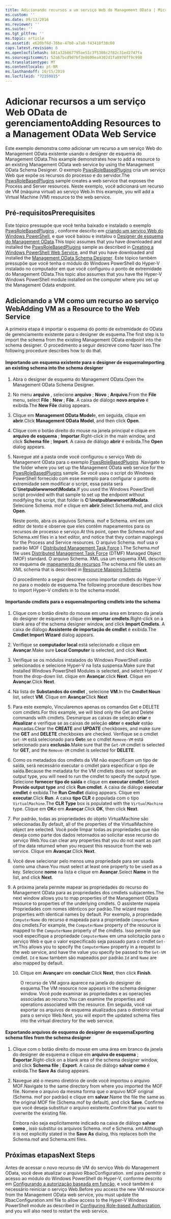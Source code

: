 ```yaml
---
title: Adicionando recursos a um serviço Web do Management OData | Microsoft Docs
ms.custom: ''
ms.date: 09/13/2016
ms.reviewer: ''
ms.suite: ''
ms.tgt_pltfrm: ''
ms.topic: article
ms.assetid: e620bf6d-76be-47b0-a7a8-f43418f30c60
caps.latest.revision: 6
ms.openlocfilehash: b81a32b867795ae51c3f5308c2f82c31ed2747fa
ms.sourcegitcommit: 52a67bcd9d7bf3e8600ea4302d1fa8970ff9c998
ms.translationtype: MT
ms.contentlocale: pt-BR
ms.lasthandoff: 10/15/2019
ms.locfileid: "72359815"
---
```

# <a name="adding-resources-to-a-management-odata-web-service"></a><span data-ttu-id="5c12a-102">Adicionar recursos a um serviço Web OData de gerenciamento</span><span class="sxs-lookup"><span data-stu-id="5c12a-102">Adding Resources to a Management OData Web Service</span></span>

<span data-ttu-id="5c12a-103">Este exemplo demonstra como adicionar um recurso a um serviço Web do Management OData existente usando o designer de esquema do Management OData.</span><span class="sxs-lookup"><span data-stu-id="5c12a-103">This example demonstrates how to add a resource to an existing Management OData web service by using the Management OData Schema Designer.</span></span> <span data-ttu-id="5c12a-104">O exemplo [PswsRoleBasedPlugins](https://code.msdn.microsoft.com:443/windowsdesktop/PswsRoleBasedPlugins-9c79b75a) cria um serviço Web que expõe os recursos do processo e do servidor.</span><span class="sxs-lookup"><span data-stu-id="5c12a-104">The [PswsRoleBasedPlugins](https://code.msdn.microsoft.com:443/windowsdesktop/PswsRoleBasedPlugins-9c79b75a) sample creates a web service that exposes the Process and Server resources.</span></span> <span data-ttu-id="5c12a-105">Neste exemplo, você adicionará um recurso de VM (máquina virtual) ao serviço Web.</span><span class="sxs-lookup"><span data-stu-id="5c12a-105">In this example, you will add a Virtual Machine (VM) resource to the web service.</span></span>

## <a name="prerequisites"></a><span data-ttu-id="5c12a-106">Pré-requisitos</span><span class="sxs-lookup"><span data-stu-id="5c12a-106">Prerequisites</span></span>

<span data-ttu-id="5c12a-107">Este tópico pressupõe que você tenha baixado e instalado o exemplo [PswsRoleBasedPlugins](https://code.msdn.microsoft.com:443/windowsdesktop/PswsRoleBasedPlugins-9c79b75a) , conforme descrito em [criando um serviço Web do Windows PowerShell](./creating-a-management-odata-web-service.md), e que você baixou e instalou o [Designer de esquema do Management OData](https://marketplace.visualstudio.com/items?itemName=jlisc0.ManagementODataSchemaDesigner).</span><span class="sxs-lookup"><span data-stu-id="5c12a-107">This topic assumes that you have downloaded and installed the [PswsRoleBasedPlugins](https://code.msdn.microsoft.com:443/windowsdesktop/PswsRoleBasedPlugins-9c79b75a) sample as described in [Creating a Windows PowerShell Web Service](./creating-a-management-odata-web-service.md), and that you have downloaded and installed the [Management OData Schema Designer](https://marketplace.visualstudio.com/items?itemName=jlisc0.ManagementODataSchemaDesigner).</span></span> <span data-ttu-id="5c12a-108">Este tópico também pressupõe que você tenha o módulo do Windows PowerShell do Hyper-V instalado no computador em que você configurou o ponto de extremidade do Management OData.</span><span class="sxs-lookup"><span data-stu-id="5c12a-108">This topic also assumes that you have the Hyper-V Windows PowerShell module installed on the computer where you set up the Management Odata endpoint.</span></span>

## <a name="adding-vm-as-a-resource-to-the-web-service"></a><span data-ttu-id="5c12a-109">Adicionando a VM como um recurso ao serviço Web</span><span class="sxs-lookup"><span data-stu-id="5c12a-109">Adding VM as a Resource to the Web Service</span></span>

<span data-ttu-id="5c12a-110">A primeira etapa é importar o esquema do ponto de extremidade do OData de gerenciamento existente para o designer de esquema.</span><span class="sxs-lookup"><span data-stu-id="5c12a-110">The first step is to import the schema from the existing Management OData endpoint into the schema designer.</span></span> <span data-ttu-id="5c12a-111">O procedimento a seguir descreve como fazer isso.</span><span class="sxs-lookup"><span data-stu-id="5c12a-111">The following procedure describes how to do that.</span></span>

#### <a name="importing-an-existing-schema-into-the-schema-designer"></a><span data-ttu-id="5c12a-112">Importando um esquema existente para o designer de esquema</span><span class="sxs-lookup"><span data-stu-id="5c12a-112">Importing an existing schema into the schema designer</span></span>

1. <span data-ttu-id="5c12a-113">Abra o designer de esquema do Management OData.</span><span class="sxs-lookup"><span data-stu-id="5c12a-113">Open the Management OData Schema Designer.</span></span>

2. <span data-ttu-id="5c12a-114">No menu **arquivo** , selecione **arquivo** ; **Novo** ; **Arquivo**.</span><span class="sxs-lookup"><span data-stu-id="5c12a-114">From the **File** menu, select **File** ; **New** ; **File**.</span></span> <span data-ttu-id="5c12a-115">A caixa de diálogo **novo arquivo** é exibida.</span><span class="sxs-lookup"><span data-stu-id="5c12a-115">The **New File** dialog appears.</span></span>

3. <span data-ttu-id="5c12a-116">Clique em **Management OData Model**e, em seguida, clique em **abrir**.</span><span class="sxs-lookup"><span data-stu-id="5c12a-116">Click **Management OData Model**, and then click **Open**.</span></span>

4. <span data-ttu-id="5c12a-117">Clique com o botão direito do mouse na janela principal e clique em **arquivo de esquema** ; **Importar**.</span><span class="sxs-lookup"><span data-stu-id="5c12a-117">Right-click in the main window, and click **Schema file** ; **Import**.</span></span> <span data-ttu-id="5c12a-118">A caixa de diálogo **abrir** é exibida.</span><span class="sxs-lookup"><span data-stu-id="5c12a-118">The **Open** dialog appears.</span></span>

5. <span data-ttu-id="5c12a-119">Navegue até a pasta onde você configurou o serviço Web do Management OData para o exemplo [PswsRoleBasedPlugins](https://code.msdn.microsoft.com:443/windowsdesktop/PswsRoleBasedPlugins-9c79b75a) .</span><span class="sxs-lookup"><span data-stu-id="5c12a-119">Navigate to the folder where you set up the Management OData web service for the [PswsRoleBasedPlugins](https://code.msdn.microsoft.com:443/windowsdesktop/PswsRoleBasedPlugins-9c79b75a) sample.</span></span> <span data-ttu-id="5c12a-120">Se você usou o script do Windows PowerShell fornecido com esse exemplo para configurar o ponto de extremidade sem modificar o script, essa pasta será **C:\inetpub\wwwroot\Modata**.</span><span class="sxs-lookup"><span data-stu-id="5c12a-120">If you used the Windows PowerShell script provided with that sample to set up the endpoint without modifying the script, that folder is **C:\inetpub\wwwroot\Modata**.</span></span> <span data-ttu-id="5c12a-121">Selecione Schema. mof e clique em **abrir**.</span><span class="sxs-lookup"><span data-stu-id="5c12a-121">Select Schema.mof, and click **Open**.</span></span>

   <span data-ttu-id="5c12a-122">Neste ponto, abra os arquivos Schema. mof e Schema. xml em um editor de texto e observe que eles contêm mapeamentos para os recursos de processo e serviço.</span><span class="sxs-lookup"><span data-stu-id="5c12a-122">At this point, open the Schema.mof and Schema.xml files in a text editor, and notice that they contain mappings for the Process and Service resources.</span></span> <span data-ttu-id="5c12a-123">O arquivo Schema. mof usa o padrão MOF ( [Distributed Management Task Force](https://www.dmtf.org/) ).</span><span class="sxs-lookup"><span data-stu-id="5c12a-123">The Schema.mof file uses [Distributed Management  Task Force](https://www.dmtf.org/) (DTMF) Managed Object (MOF) standard.</span></span> <span data-ttu-id="5c12a-124">O arquivo Schema. XML usa um esquema XML descrito no esquema de [mapeamento de recursos](./resource-mapping-schema.md).</span><span class="sxs-lookup"><span data-stu-id="5c12a-124">The schema.xml file uses an XML schema that is described in [Resource Mapping Schema](./resource-mapping-schema.md).</span></span>

   <span data-ttu-id="5c12a-125">O procedimento a seguir descreve como importar cmdlets do Hyper-V no para o modelo de esquema.</span><span class="sxs-lookup"><span data-stu-id="5c12a-125">The following procedure describes how to import Hyper-V cmdlets in to the schema model.</span></span>

#### <a name="importing-cmdlets-into-the-schema"></a><span data-ttu-id="5c12a-126">Importando cmdlets para o esquema</span><span class="sxs-lookup"><span data-stu-id="5c12a-126">Importing cmdlets into the schema</span></span>

1. <span data-ttu-id="5c12a-127">Clique com o botão direito do mouse em uma área em branco da janela do designer de esquema e clique em **importar cmdlets**.</span><span class="sxs-lookup"><span data-stu-id="5c12a-127">Right-click on a blank area of the schema designer window, and click **Import Cmdlets**.</span></span> <span data-ttu-id="5c12a-128">A caixa de diálogo **Assistente de importação de cmdlet** é exibida.</span><span class="sxs-lookup"><span data-stu-id="5c12a-128">The **Cmdlet Import Wizard** dialog appears.</span></span>

2. <span data-ttu-id="5c12a-129">Verifique se **computador local** está selecionado e clique em **Avançar**.</span><span class="sxs-lookup"><span data-stu-id="5c12a-129">Make sure **Local Computer** is selected, and click **Next**.</span></span>

3. <span data-ttu-id="5c12a-130">Verifique se os módulos instalados do Windows PowerShell estão selecionados e selecione Hyper-V na lista suspensa.</span><span class="sxs-lookup"><span data-stu-id="5c12a-130">Make sure that Installed Windows PowerShell Modules is selected, and select Hyper-V from the drop-down list.</span></span> <span data-ttu-id="5c12a-131">clique em **Avançar**.</span><span class="sxs-lookup"><span data-stu-id="5c12a-131">click **Next**.</span></span> <span data-ttu-id="5c12a-132">Clique em **Avançar**.</span><span class="sxs-lookup"><span data-stu-id="5c12a-132">Click **Next**.</span></span>

4. <span data-ttu-id="5c12a-133">Na lista de **Substandos do cmdlet** , selecione **VM**.</span><span class="sxs-lookup"><span data-stu-id="5c12a-133">In the **Cmdlet Noun** list, select **VM**.</span></span> <span data-ttu-id="5c12a-134">Clique em **Avançar**</span><span class="sxs-lookup"><span data-stu-id="5c12a-134">Click **Next**</span></span>

5. <span data-ttu-id="5c12a-135">Para este exemplo, Vincularemos apenas os comandos Get e DELETE com cmdlets.</span><span class="sxs-lookup"><span data-stu-id="5c12a-135">For this example, we will bind only the Get and Delete commands with cmdlets.</span></span> <span data-ttu-id="5c12a-136">Desmarque as caixas de seleção **criar** e **Atualizar** e verifique se as caixas de seleção **obter** e **excluir** estão marcadas.</span><span class="sxs-lookup"><span data-stu-id="5c12a-136">Clear the **CREATE** and **UPDATE** checkboxes, and make sure the **GET** and **DELETE** checkboxes are checked.</span></span> <span data-ttu-id="5c12a-137">Verifique se o cmdlet `Get-VM` está selecionado para **Get**e se o cmdlet `Remove-VM` está selecionado para **exclusão**.</span><span class="sxs-lookup"><span data-stu-id="5c12a-137">Make sure that the `Get-VM` cmdlet is selected for **GET**, and the `Remove-VM` cmdlet is selected for **DELETE**.</span></span>

6. <span data-ttu-id="5c12a-138">Como os metadados dos cmdlets da VM não especificam um tipo de saída, será necessário executar o cmdlet para especificar o tipo de saída.</span><span class="sxs-lookup"><span data-stu-id="5c12a-138">Because the metadata for the VM cmdlets does not specify an output type, you will need to run the cmdlet to specify the output type.</span></span> <span data-ttu-id="5c12a-139">Selecione **fornecer tipo de saída** e clique em **executar cmdlet**.</span><span class="sxs-lookup"><span data-stu-id="5c12a-139">Select **Provide output type** and click **Run cmdlet**.</span></span> <span data-ttu-id="5c12a-140">A caixa de diálogo **executar cmdlet** é exibida.</span><span class="sxs-lookup"><span data-stu-id="5c12a-140">The **Run Cmdlet** dialog appears.</span></span> <span data-ttu-id="5c12a-141">Clique em **executar**.</span><span class="sxs-lookup"><span data-stu-id="5c12a-141">Click **Run**.</span></span> <span data-ttu-id="5c12a-142">A caixa **tipo CLR** é populada com o tipo `VirtualMachine`.</span><span class="sxs-lookup"><span data-stu-id="5c12a-142">The **CLR Type** box is populated with the `VirtualMachine` type.</span></span> <span data-ttu-id="5c12a-143">Clique em **OK**e em **Avançar**.</span><span class="sxs-lookup"><span data-stu-id="5c12a-143">Click **OK**, then click **Next**.</span></span>

7. <span data-ttu-id="5c12a-144">Por padrão, todas as propriedades do objeto VirtualMachine são selecionadas.</span><span class="sxs-lookup"><span data-stu-id="5c12a-144">By default, all of the properties of the VirtualMachine object are selected.</span></span> <span data-ttu-id="5c12a-145">Você pode limpar todas as propriedades que não deseja como parte dos dados retornados ao solicitar esse recurso do serviço Web.</span><span class="sxs-lookup"><span data-stu-id="5c12a-145">You can clear any properties that you do not want as part of the data returned when you request this resource from the web service.</span></span> <span data-ttu-id="5c12a-146">Clique em **Avançar**.</span><span class="sxs-lookup"><span data-stu-id="5c12a-146">Click **Next**.</span></span>

8. <span data-ttu-id="5c12a-147">Você deve selecionar pelo menos uma propriedade para ser usada como uma chave.</span><span class="sxs-lookup"><span data-stu-id="5c12a-147">You must select at least one property to be used as a key.</span></span> <span data-ttu-id="5c12a-148">Selecione **nome** na lista e clique em **Avançar**.</span><span class="sxs-lookup"><span data-stu-id="5c12a-148">Select **Name** in the list, and click **Next**.</span></span>

9. <span data-ttu-id="5c12a-149">A próxima janela permite mapear as propriedades do recurso do Management OData para as propriedades dos cmdlets subjacentes.</span><span class="sxs-lookup"><span data-stu-id="5c12a-149">The next window allows you to map properties of the Management OData resource to properties of the underlying cmdlets.</span></span> <span data-ttu-id="5c12a-150">O assistente mapeia Propriedades com nomes idênticos por padrão.</span><span class="sxs-lookup"><span data-stu-id="5c12a-150">The wizard maps properties with identical names by default.</span></span> <span data-ttu-id="5c12a-151">Por exemplo, a propriedade `ComputerName` do recurso é mapeada para a propriedade `ComputerName` dos cmdlets.</span><span class="sxs-lookup"><span data-stu-id="5c12a-151">For example, the `ComputerName` property of the resource is mapped to the `ComputerName` property of the cmdlets.</span></span>  <span data-ttu-id="5c12a-152">Isso permite que você especifique a propriedade `ComputerName` em uma solicitação para o serviço Web e que o valor especificado seja passado para o cmdlet `Get-VM`.</span><span class="sxs-lookup"><span data-stu-id="5c12a-152">This allows you to specify the `ComputerName` property in a request to the web service, and have the value you specify be passed to the `Get-VM` cmdlet.</span></span> <span data-ttu-id="5c12a-153">`Id` e `Name` também são mapeados por padrão.</span><span class="sxs-lookup"><span data-stu-id="5c12a-153">`Id` and `Name` are also mapped by default.</span></span>

   10. <span data-ttu-id="5c12a-154">Clique em **Avançar**e em **concluir**.</span><span class="sxs-lookup"><span data-stu-id="5c12a-154">Click **Next**, then click **Finish**.</span></span>

       <span data-ttu-id="5c12a-155">O recurso de VM agora aparece na janela do designer de esquema.</span><span class="sxs-lookup"><span data-stu-id="5c12a-155">The VM resource now appears in the schema designer window.</span></span> <span data-ttu-id="5c12a-156">Você pode examinar as propriedades e as operações associadas ao recurso.</span><span class="sxs-lookup"><span data-stu-id="5c12a-156">You can examine the properties and operations associated with the resource.</span></span> <span data-ttu-id="5c12a-157">Em seguida, você vai exportar os arquivos de esquema atualizados para o diretório virtual para o serviço Web.</span><span class="sxs-lookup"><span data-stu-id="5c12a-157">Next, you will export the updated schema files into the virtual directory for the web service.</span></span>

#### <a name="exporting-schema-files-from-the-schema-designer"></a><span data-ttu-id="5c12a-158">Exportando arquivos de esquema do designer de esquema</span><span class="sxs-lookup"><span data-stu-id="5c12a-158">Exporting schema files from the schema designer</span></span>

1. <span data-ttu-id="5c12a-159">Clique com o botão direito do mouse em uma área em branco da janela do designer de esquema e clique em **arquivo de esquema** ; **Exportar**.</span><span class="sxs-lookup"><span data-stu-id="5c12a-159">Right-click on a blank area of the schema designer window, and click **Schema file** ; **Export**.</span></span> <span data-ttu-id="5c12a-160">A caixa de diálogo **salvar como** é exibida.</span><span class="sxs-lookup"><span data-stu-id="5c12a-160">The **Save As** dialog appears.</span></span>

2. <span data-ttu-id="5c12a-161">Navegue até o mesmo diretório de onde você importou o arquivo MOF.</span><span class="sxs-lookup"><span data-stu-id="5c12a-161">Navigate to the same directory from where you imported the MOF file.</span></span> <span data-ttu-id="5c12a-162">Nomeie o arquivo da mesma forma que o arquivo MOF original (Schema. mof por padrão) e clique em **salvar**.</span><span class="sxs-lookup"><span data-stu-id="5c12a-162">Name the file the same as the original MOF file (Schema.mof by default), and click **Save**.</span></span> <span data-ttu-id="5c12a-163">Confirme que você deseja substituir o arquivo existente.</span><span class="sxs-lookup"><span data-stu-id="5c12a-163">Confirm that you want to overwrite the existing file.</span></span>

   <span data-ttu-id="5c12a-164">Embora não seja explicitamente indicado na caixa de diálogo **salvar como** , isso substitui os arquivos Schema. mof e Schema. xml.</span><span class="sxs-lookup"><span data-stu-id="5c12a-164">Although it is not explicitly stated in the **Save As** dialog, this replaces both the Schema.mof and Schema.xml files.</span></span>

## <a name="next-steps"></a><span data-ttu-id="5c12a-165">Próximas etapas</span><span class="sxs-lookup"><span data-stu-id="5c12a-165">Next Steps</span></span>

<span data-ttu-id="5c12a-166">Antes de acessar o novo recurso de VM do serviço Web do Management OData, você deve atualizar o arquivo RbacConfiguration. xml para permitir o acesso ao módulo do Windows PowerShell do Hyper-V, conforme descrito em [Configurando a autorização baseada em função](./configuring-role-based-authorization.md), e você também é necessário reiniciar o serviço Web.</span><span class="sxs-lookup"><span data-stu-id="5c12a-166">Before you access the new VM resource from the Management OData web service, you must update the RbacConfiguration.xml file to allow access to the Hyper-V Windows PowerShell module as described in [Configuring Role-based Authorization](./configuring-role-based-authorization.md), and you will also need to restart the web service.</span></span>
